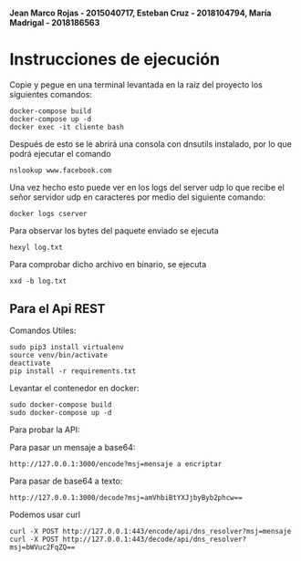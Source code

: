 #### Jean Marco Rojas - 2015040717, Esteban Cruz - 2018104794, María Madrigal - 2018186563

# Instrucciones de ejecución
Copie y pegue en una terminal levantada en la raíz del proyecto los siguientes comandos:
```
docker-compose build
docker-compose up -d
docker exec -it cliente bash
```
Después de esto se le abrirá una consola con dnsutils instalado, por lo que podrá ejecutar el comando
```
nslookup www.facebook.com
```
Una vez hecho esto puede ver en los logs del server udp lo que recibe el señor servidor udp en caracteres por medio del siguiente comando:
```
docker logs cserver
```
Para observar los bytes del paquete enviado se ejecuta
```
hexyl log.txt
```
Para comprobar dicho archivo en binario, se ejecuta
```
xxd -b log.txt
```

## Para el Api REST

Comandos Utiles:

```
sudo pip3 install virtualenv
source venv/bin/activate
deactivate
pip install -r requirements.txt
```

Levantar el contenedor en docker:

```
sudo docker-compose build
sudo docker-compose up -d
```

Para probar la API:

Para pasar un mensaje a base64:

```
http://127.0.0.1:3000/encode?msj=mensaje a encriptar
```

Para pasar de base64 a texto:

```
http://127.0.0.1:3000/decode?msj=amVhbiBtYXJjbyByb2phcw==
```

Podemos usar curl
```
curl -X POST http://127.0.0.1:443/encode/api/dns_resolver?msj=mensaje
curl -X POST http://127.0.0.1:443/decode/api/dns_resolver?msj=bWVuc2FqZQ==
```
